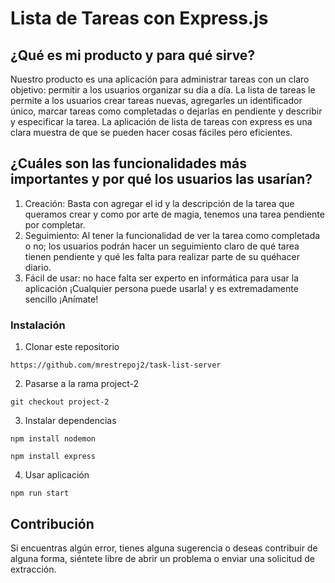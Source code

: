 # Lista de Tareas con Express.js

## ¿Qué es mi producto y para qué sirve?
Nuestro producto es una aplicación para administrar tareas con un claro objetivo: permitir a los usuarios organizar su día a día. La lista de tareas le permite a los usuarios crear tareas nuevas, agregarles un identificador único, marcar tareas como completadas o dejarlas en pendiente y describir y especificar la tarea.
La aplicación de lista de tareas con express es una clara muestra de que se pueden hacer cosas fáciles pero eficientes.

## ¿Cuáles son las funcionalidades más importantes y por qué los usuarios las usarían?
1. Creación: Basta con agregar el id y la descripción de la tarea que queramos crear y como por arte de magia, tenemos una tarea pendiente por completar.
2. Seguimiento: Al tener la funcionalidad de ver la tarea como completada o no; los usuarios podrán hacer un seguimiento claro de qué tarea tienen pendiente y qué les falta para realizar parte de su quéhacer diario.
3. Fácil de usar: no hace falta ser experto en informática para usar la aplicación ¡Cualquier persona puede usarla! y es extremadamente sencillo ¡Anímate!

### Instalación
1. Clonar este repositorio
```
https://github.com/mrestrepoj2/task-list-server
```
2. Pasarse a la rama project-2
```
git checkout project-2
```
3. Instalar dependencias
```
npm install nodemon
```
```
npm install express
```
4. Usar aplicación
```
npm run start
```
## Contribución
Si encuentras algún error, tienes alguna sugerencia o deseas contribuir de alguna forma, siéntete libre de abrir un problema o enviar una solicitud de extracción.